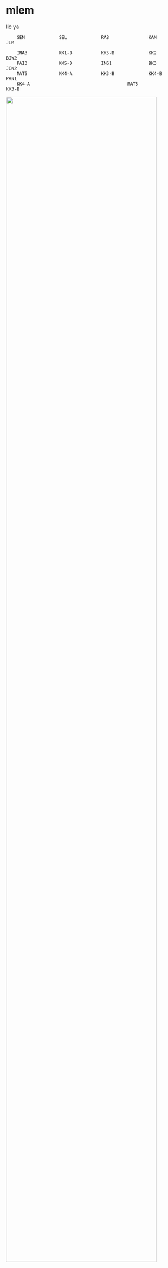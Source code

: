 # mlem
lic ya
     
        SEN 	        SEL           	RAB 	          KAM           	JUM

        INA3	        KK1-B 	        KK5-B 	          KK2	                BJW2
        PAI3        	KK5-D         	ING1	          BK3	                JOK2
        MAT5         	KK4-A 	        KK3-B	          KK4-B  	        PKN1
        KK4-A			                          MAT5	                KK3-B


<img src="https://user-images.githubusercontent.com/55836689/89752590-3d689080-daff-11ea-9218-fe7787cb37a2.jpg" width="90%"></img>
